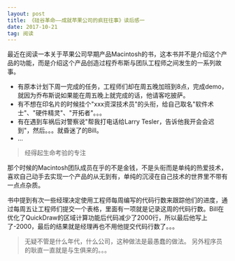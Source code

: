 ```yaml
---
layout: post
title: 《硅谷革命——成就苹果公司的疯狂往事》读后感一
date: 2017-10-21
tag: 阅读
---
```


最近在阅读一本关于苹果公司早期产品Macintosh的书，这本书并不是介绍这个产品的功能，而是介绍这个产品创造过程乔布斯与团队工程师之间发生的一系列故事。

- 有原本计划下周一完成的任务，工程师们却在周五晚加班到8点，完成demo，就因为乔布斯说如果能在周五晚上就完成的话，他请客吃披萨。
- 有不想在印名片的时候挂个"xxx资深技术员"的头衔，给自己取名"软件术士"、"硬件精灵"、"开拓者"。。。
- 有在遇到车祸后对警察说"帮我打电话给Larry Tesler，告诉他我开会会迟到"，然后。。。就昏迷了的Bill。
- ...

> 经得起生命考验的专注

那个时候的Macintosh团队成员在乎的不是金钱，不是头衔而是单纯的热爱技术，喜欢自己动手去实现一个产品的从无到有，单纯的沉浸在自己技术的世界里不带有一点点杂质。

书中提到有次一些经理决定使用工程师每周编写的代码行数来跟踪他们的进度，通过每周五让工程师们提交一个表格，里面有一项就是记录这周的代码行数。Bill在优化了QuickDraw的区域计算功能后代码减少了2000行，所以最后他写上了-2000，最后的结果就是经理再也不用他提交代码行数了。。。
> 无疑不管是什么年代，什么公司，这种做法是最愚蠢的做法。
另外程序员的耿直一直就是与生俱来的。。。


